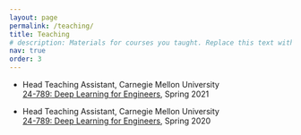 ```yaml
---
layout: page
permalink: /teaching/
title: Teaching
# description: Materials for courses you taught. Replace this text with your description.
nav: true
order: 3
---
```


- Head Teaching Assistant, Carnegie Mellon University <BR/>
<a href="https://baratilab.github.io/24789spring21/">24-789: Deep Learning for Engineers</a>, Spring 2021

- Head Teaching Assistant, Carnegie Mellon University <BR/>
<a href="https://baratilab.github.io/24789spring21/">24-789: Deep Learning for Engineers</a>, Spring 2020 
